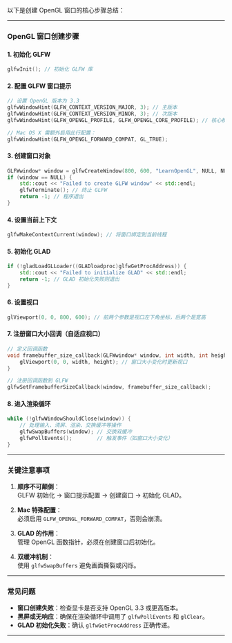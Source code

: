 以下是创建 OpenGL 窗口的核心步骤总结：

---

### **OpenGL 窗口创建步骤**

#### **1. 初始化 GLFW**
```cpp
glfwInit(); // 初始化 GLFW 库
```

#### **2. 配置 GLFW 窗口提示**
```cpp
// 设置 OpenGL 版本为 3.3
glfwWindowHint(GLFW_CONTEXT_VERSION_MAJOR, 3); // 主版本
glfwWindowHint(GLFW_CONTEXT_VERSION_MINOR, 3); // 次版本
glfwWindowHint(GLFW_OPENGL_PROFILE, GLFW_OPENGL_CORE_PROFILE); // 核心模式

// Mac OS X 需额外启用此行配置：
glfwWindowHint(GLFW_OPENGL_FORWARD_COMPAT, GL_TRUE);
```

#### **3. 创建窗口对象**
```cpp
GLFWwindow* window = glfwCreateWindow(800, 600, "LearnOpenGL", NULL, NULL);
if (window == NULL) {
    std::cout << "Failed to create GLFW window" << std::endl;
    glfwTerminate(); // 终止 GLFW
    return -1; // 程序退出
}
```

#### **4. 设置当前上下文**
```cpp
glfwMakeContextCurrent(window); // 将窗口绑定到当前线程
```

#### **5. 初始化 GLAD**
```cpp
if (!gladLoadGLLoader((GLADloadproc)glfwGetProcAddress)) {
    std::cout << "Failed to initialize GLAD" << std::endl;
    return -1; // GLAD 初始化失败则退出
}
```

#### **6. 设置视口**
```cpp
glViewport(0, 0, 800, 600); // 前两个参数是视口左下角坐标，后两个是宽高
```

#### **7. 注册窗口大小回调（自适应视口）**
```cpp
// 定义回调函数
void framebuffer_size_callback(GLFWwindow* window, int width, int height) {
    glViewport(0, 0, width, height); // 窗口大小变化时更新视口
}

// 注册回调函数到 GLFW
glfwSetFramebufferSizeCallback(window, framebuffer_size_callback);
```

#### **8. 进入渲染循环**
```cpp
while (!glfwWindowShouldClose(window)) {
    // 处理输入、清屏、渲染、交换缓冲等操作
    glfwSwapBuffers(window); // 交换双缓冲
    glfwPollEvents();        // 触发事件（如窗口大小变化）
}
```

---

### **关键注意事项**
1. **顺序不可颠倒**：  
   GLFW 初始化 → 窗口提示配置 → 创建窗口 → 初始化 GLAD。

2. **Mac 特殊配置**：  
   必须启用 `GLFW_OPENGL_FORWARD_COMPAT`，否则会崩溃。

3. **GLAD 的作用**：  
   管理 OpenGL 函数指针，必须在创建窗口后初始化。

4. **双缓冲机制**：  
   使用 `glfwSwapBuffers` 避免画面撕裂或闪烁。

---

### **常见问题**
- **窗口创建失败**：检查显卡是否支持 OpenGL 3.3 或更高版本。
- **黑屏或无响应**：确保在渲染循环中调用了 `glfwPollEvents` 和 `glClear`。
- **GLAD 初始化失败**：确认 `glfwGetProcAddress` 正确传递。

---
